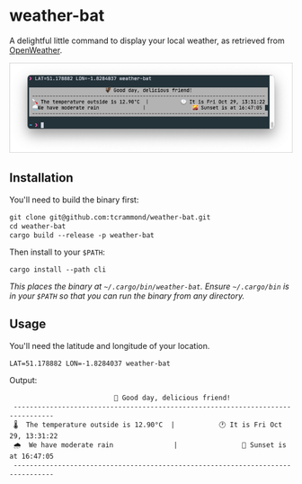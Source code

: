 # weather-bat

A delightful little command to display your local weather, as retrieved from [OpenWeather](https://openweathermap.org/).

![Example terminal output from weather-bat](https://github.com/tcrammond/weather-bat/raw/main/example.png)

## Installation

You'll need to build the binary first:

```shell
git clone git@github.com:tcrammond/weather-bat.git
cd weather-bat
cargo build --release -p weather-bat
```

Then install to your `$PATH`:

```shell
cargo install --path cli
```

_This places the binary at `~/.cargo/bin/weather-bat`. Ensure `~/.cargo/bin` is in your `$PATH` so that you can run the binary from any directory._

## Usage

You'll need the latitude and longitude of your location.

```shell
LAT=51.178882 LON=-1.8284037 weather-bat
```

Output:

```shell
                          🦇 Good day, delicious friend!
 --------------------------------------------------------------------------------
 🌡️  The temperature outside is 12.90°C  |           🕐 It is Fri Oct 29, 13:31:22
 🌧  We have moderate rain               |                🌇 Sunset is at 16:47:05
 --------------------------------------------------------------------------------
```
